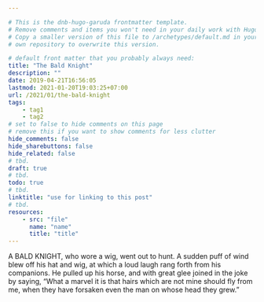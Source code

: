 ```yaml
---

# This is the dnb-hugo-garuda frontmatter template. 
# Remove comments and items you won't need in your daily work with Hugo.
# Copy a smaller version of this file to /archetypes/default.md in your
# own repository to overwrite this version.

# default front matter that you probably always need:
title: "The Bald Knight"
description: ""
date: 2019-04-21T16:56:05
lastmod: 2021-01-20T19:03:25+07:00
url: /2021/01/the-bald-knight
tags:
    - tag1
    - tag2
# set to false to hide comments on this page
# remove this if you want to show comments for less clutter
hide_comments: false
hide_sharebuttons: false
hide_related: false
# tbd.
draft: true
# tbd.
todo: true
# tbd.
linktitle: "use for linking to this post"
# tbd.
resources:
    - src: "file"
      name: "name"
      title: "title"
---
```

A BALD KNIGHT, who wore a wig, went out to hunt. A sudden puff of wind blew off his hat and wig, at which a loud laugh rang forth from his companions. He pulled up his horse, and with great glee joined in the joke by saying, “What a marvel it is that hairs which are not mine should fly from me, when they have forsaken even the man on whose head they grew.”



